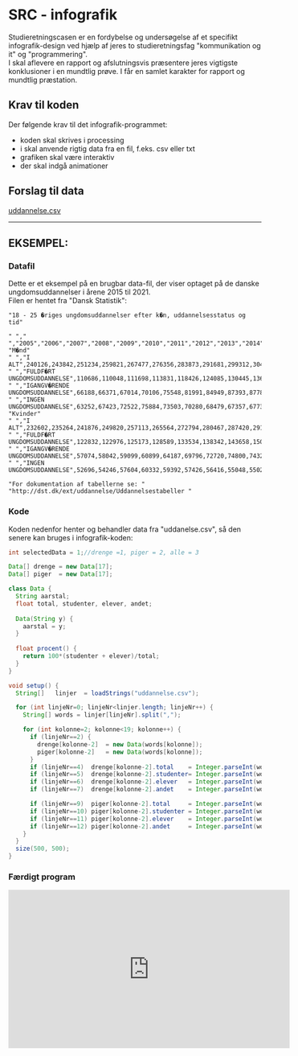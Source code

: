 # SRC - infografik 

Studieretningscasen er en fordybelse og undersøgelse af et specifikt infografik-design ved hjælp af jeres to studieretningsfag "kommunikation og it" og "programmering".   
I skal aflevere en rapport og afslutningsvis præsentere jeres vigtigste konklusioner i en mundtlig prøve.
I får en samlet karakter for rapport og mundtlig præstation.  


## Krav til koden

Der følgende krav til det infografik-programmet:

- koden skal skrives i processing
- i skal anvende rigtig data fra en fil, f.eks. csv eller txt
- grafiken skal være interaktiv 
- der skal indgå animationer

## Forslag til data

[uddannelse.csv](uddannelse.csv)

-----------------------------------------------------------------------------------------------

## EKSEMPEL:
### Datafil

Dette er et eksempel på en brugbar data-fil, der viser optaget på de danske ungdomsuddannelser i årene 2015 til 2021.     
Filen er hentet fra "Dansk Statistik":

```
"18 - 25 �riges ungdomsuddannelser efter k�n, uddannelsesstatus og tid"

" "," ","2005","2006","2007","2008","2009","2010","2011","2012","2013","2014","2015","2016","2017","2018","2019","2020","2021"
"M�nd"
" ","I ALT",240126,243842,251234,259821,267477,276356,283873,291681,299312,304444,310673,312919,313578,311921,308563,303811,302776
" ","FULDF�RT UNGDOMSUDDANNELSE",110686,110048,111698,113831,118426,124085,130445,136931,143793,150458,154751,158222,160015,159504,160184,159595,158686
" ","IGANGV�RENDE UNGDOMSUDDANNELSE",66188,66371,67014,70106,75548,81991,84949,87393,87782,87660,83215,81409,80864,79189,77316,78171,77705
" ","INGEN UNGDOMSUDDANNELSE",63252,67423,72522,75884,73503,70280,68479,67357,67737,66326,72707,73288,72699,73228,71063,66045,66385
"Kvinder"
" ","I ALT",232602,235264,241876,249820,257113,265564,272794,280467,287420,291477,296491,298590,299817,298773,296028,290803,289971
" ","FULDF�RT UNGDOMSUDDANNELSE",122832,122976,125173,128589,133534,138342,143658,150619,158070,164160,168871,172424,173923,174797,175990,175909,175406
" ","IGANGV�RENDE UNGDOMSUDDANNELSE",57074,58042,59099,60899,64187,69796,72720,74800,74329,74535,70925,68339,68477,67415,66059,65992,66156
" ","INGEN UNGDOMSUDDANNELSE",52696,54246,57604,60332,59392,57426,56416,55048,55021,52782,56695,57827,57417,56561,53979,48902,48409

"For dokumentation af tabellerne se: "
"http://dst.dk/ext/uddannelse/Uddannelsestabeller "
```

### Kode 

Koden nedenfor henter og behandler data fra "uddanelse.csv", så den senere kan bruges i infografik-koden:

```java
int selectedData = 1;//drenge =1, piger = 2, alle = 3

Data[] drenge = new Data[17];
Data[] piger  = new Data[17];

class Data {
  String aarstal; 
  float total, studenter, elever, andet;  
  
  Data(String y) {
    aarstal = y;
  }
  
  float procent() {   
    return 100*(studenter + elever)/total;
  }
}

void setup() {
  String[]   linjer  = loadStrings("uddannelse.csv");

  for (int linjeNr=0; linjeNr<linjer.length; linjeNr++) {
    String[] words = linjer[linjeNr].split(",");

    for (int kolonne=2; kolonne<19; kolonne++) {
      if (linjeNr==2) { 
        drenge[kolonne-2]  = new Data(words[kolonne]);
        piger[kolonne-2]   = new Data(words[kolonne]);
      }  
      if (linjeNr==4)  drenge[kolonne-2].total    = Integer.parseInt(words[kolonne]);
      if (linjeNr==5)  drenge[kolonne-2].studenter= Integer.parseInt(words[kolonne]);
      if (linjeNr==6)  drenge[kolonne-2].elever   = Integer.parseInt(words[kolonne]);
      if (linjeNr==7)  drenge[kolonne-2].andet    = Integer.parseInt(words[kolonne]);

      if (linjeNr==9)  piger[kolonne-2].total     = Integer.parseInt(words[kolonne]); 
      if (linjeNr==10) piger[kolonne-2].studenter = Integer.parseInt(words[kolonne]);            
      if (linjeNr==11) piger[kolonne-2].elever    = Integer.parseInt(words[kolonne]);
      if (linjeNr==12) piger[kolonne-2].andet     = Integer.parseInt(words[kolonne]);
    }
  }
  size(500, 500);
}
```

### Færdigt program
<iframe width="560" height="315" src="https://www.youtube.com/embed/GCRt13MC7rE" title="YouTube video player" frameborder="0" allow="accelerometer; autoplay; clipboard-write; encrypted-media; gyroscope; picture-in-picture; web-share" allowfullscreen></iframe>
